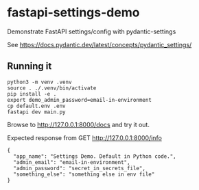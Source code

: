 # fastapi-settings-demo
Demonstrate FastAPI settings/config with pydantic-settings

See https://docs.pydantic.dev/latest/concepts/pydantic_settings/

## Running it

    python3 -m venv .venv
    source . ./.venv/bin/activate
    pip install -e .
    export demo_admin_password=email-in-environment
    cp default.env .env
    fastapi dev main.py

Browse to http://127.0.0.1:8000/docs and try it out.

Expected response from GET http://127.0.0.1:8000/info

    {
      "app_name": "Settings Demo. Default in Python code.",
      "admin_email": "email-in-environment",
      "admin_password": "secret_in_secrets_file",
      "something_else": "something else in env file"
    }
